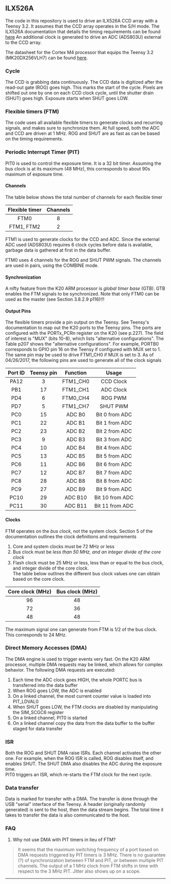 ILX526A
------
The code in this repository is used to drive an ILX526A CCD array with a Teensy 3.2. It assumes that the CCD array operates in the S/H mode.
The ILX526A documentation that details the timing requirements can be found [here](http://www.eureca.de/datasheets/01.xx.xxxx/01.01.xxxx/01.01.0021/ILX526A.pdf) 
An additional clock is generated to drive an ADC (ADS803U) external to the CCD array. 

The datasheet for the Cortex M4 processor that equips the Teensy 3.2 (MK20DX256VLH7) can be found [here](https://www.pjrc.com/teensy/K20P64M72SF1RM.pdf). 

### Cycle
The CCD is grabbing data continuously. The CCD data is digitized after the read-out gate (ROG) goes high. This marks the start of the cycle. 
Pixels are shifted out one by one on each CCD clock cycle, until the shutter drain (SHUT) goes high. Exposure starts when SHUT goes LOW. 

### Flexible timers (FTM)
The code uses all available flexible timers to generate clocks and recurring signals, and makes sure to synchronize them. 
At full speed, both the ADC and CCD are driven at 1 MHz. ROG and SHUT are as fast as can be based on the timing requirements. 

### Periodic Interrupt Timer (PIT)
PIT0 is used to control the exposure time. It is a 32 bit timer. Assuming the bus clock is at its maximum (48 MHz), this corresponds to about 90s maximum of exposure time. 


#### Channels
The table below shows the total number of channels for each flexible timer

| Flexible timer | Channels |
|:--------------:|:--------:|
| FTM0 | 8 |
| FTM1, FTM2 | 2 |

FTM1 is used to generate clocks for the CCD and ADC. Since the external ADC used (ADS803U) requires 6 clock cycles before data is available, garbage data is gathered at first in the data buffer. 

FTM0 uses 4 channels for the ROG and SHUT PWM signals. The channels are used in pairs, using the COMBINE mode.   

#### Synchronization
A nifty feature from the K20 ARM processor is _global timer base_ (GTB). GTB enables the FTM signals to be synchronized. Note that only FTM0 can be used as the master (see Section 3.8.2.9 p116)!!!  

#### Output Pins
The flexible timers provide a pin output on the Teensy. See Teensy's documentation to map out the K20 ports to the Teensy pins. The ports are configured with the PORTx_PCRn register on the K20 (see p.227). The field of interest is "MUX" (bits 10-8), which lists "alternative configurations". The Table p207 shows the "alternative configurations". For example, PORTB0 corresponds to GPIO pin 16 on the Teensy if configured with MUX set to 1. The same pin may be used to drive FTM1_CH0 if MUX is set to 3. 
As of 04/26/2017, the following pins are used to generate all of the clock signals

| Port ID | Teensy pin | Function | Usage | 
|:-------:|:----------:|:--------:|:-----:|
| PA12 | 3 | FTM1_CH0 | CCD Clock |
| PB1 | 17 | FTM1_CH1 | ADC Clock |
| PD4 | 6 | FTM0_CH4 | ROG PWM |
| PD7 | 5 | FTM1_CH7 | SHUT PWM | 
| PC0 | 15 | ADC B0 | Bit 0 from ADC |
| PC1 | 22 | ADC B1 | Bit 1 from ADC |
| PC2 | 23 | ADC B2 | Bit 2 from ADC |
| PC3 | 9 | ADC B3 | Bit 3 from ADC |
| PC4 | 10 | ADC B4 | Bit 4 from ADC |
| PC5 | 13 | ADC B5 | Bit 5 from ADC |
| PC6 | 11 | ADC B6 | Bit 6 from ADC |
| PC7 | 12 | ADC B7 | Bit 7 from ADC |
| PC8 | 28 | ADC B8 | Bit 8 from ADC |
| PC9 | 27 | ADC B9 | Bit 9 from ADC |
| PC10 | 29 | ADC B10 | Bit 10 from ADC |
| PC11 | 30 | ADC B11 | Bit 11 from ADC |


#### Clocks
FTM operates on the _bus clock_, not the system clock. Section 5 of the documentation outlines the clock definitions and requirements
1. Core and system clocks must be 72 MHz or less
2. Bus clock must be _less than 50 MHz, and an integer divide of the core clock_
3. Flash clock must be 25 MHz or less, less than or equal to the bus clock, and integer divide of the core clock.  
The table below outlines the different bus clock values one can obtain based on the core clock.

| Core clock (MHz) | Bus clock (MHz) |
|:----------:|:---------:|
| 96 | 48 |
| 72 | 36 |
| 48 | 48 |

The maximum signal one can generate from FTM is 1/2 of the bus clock. This corresponds to 24 MHz.


### Direct Memory Accesses (DMA)
The DMA engine is used to trigger events very fast. On the K20 ARM processor, multiple DMA requests may be linked, which allows for complex behavior. The following DMA requests are executed:
1. Each time the ADC clock goes HIGH, the whole PORTC bus is transferred into the data buffer
2. When ROG goes LOW, the ADC is enabled
3. On a linked channel, the most current counter value is loaded into PIT_LDVAL0 
4. When SHUT goes LOW, the FTM clocks are disabled by manipulating the SIM_SCGC6 register 
5. On a linked channel, PIT0 is started
6. On a linked channel copy the data from the data buffer to the buffer staged for data transfer 

### ISR
Both the ROG and SHUT DMA raise ISRs. Each channel activates the other one. For example, when the ROG ISR is called, ROG disables itself, and enables SHUT. The SHUT DMA also disables the ADC during the exposure time.  
PIT0 triggers an ISR, which re-starts the FTM clock for the next cycle.

### Data transfer
Data is marked for transfer with a DMA. The transfer is done through the USB "serial" interface of the Teensy. A header (originally randomly generated) is sent to the host, then the data stream begins. The total time it takes to transfer the data is also communicated to the host.  


### FAQ
1. Why not use DMA with PIT timers in lieu of FTM? 
> It seems that the maximum switching frequency of a port based on DMA requests triggered by PIT timers is 3 MHz. There is _no_ guarantee (?) of synchronization between FTM and PIT, or between multiple PIT channels. The output of a 1 MHz clock from FTM shifts in time with respect to the 3 MHz PIT. Jitter also shows up on a scope. 



-----------------
